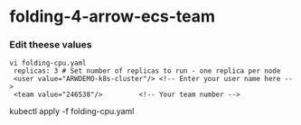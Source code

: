# folding-4-arrow-ecs-team


### Edit theese values
```
vi folding-cpu.yaml
 replicas: 3 # Set number of replicas to run - one replica per node
 <user value="ARWDEMO-k8s-cluster"/> <!-- Enter your user name here -->
 <team value="246538"/>         <!-- Your team number -->
 ```
 
 kubectl apply -f folding-cpu.yaml
